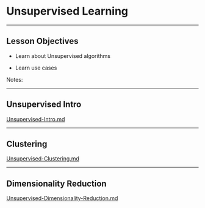 # Unsupervised Learning

---

## Lesson Objectives


 * Learn about Unsupervised algorithms

 * Learn use cases

Notes:


---

## Unsupervised Intro

[Unsupervised-Intro.md](Unsupervised-Intro.md)

---


## Clustering

[Unsupervised-Clustering.md](Unsupervised-Clustering.md)

---

## Dimensionality Reduction

[Unsupervised-Dimensionality-Reduction.md](Unsupervised-Dimensionality-Reduction.md)
